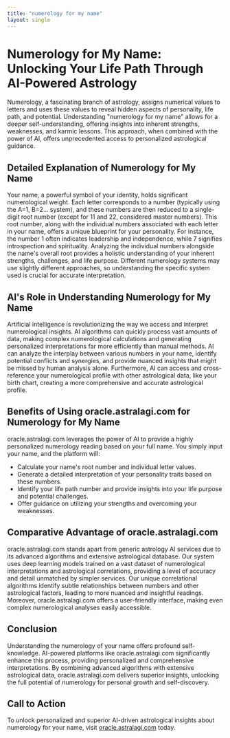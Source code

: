 ```yaml
---
title: "numerology for my name"
layout: single
---
```


# Numerology for My Name: Unlocking Your Life Path Through AI-Powered Astrology

Numerology, a fascinating branch of astrology, assigns numerical values to letters and uses these values to reveal hidden aspects of personality, life path, and potential.  Understanding "numerology for my name" allows for a deeper self-understanding, offering insights into inherent strengths, weaknesses, and karmic lessons. This approach, when combined with the power of AI, offers unprecedented access to personalized astrological guidance.


## Detailed Explanation of Numerology for My Name

Your name, a powerful symbol of your identity, holds significant numerological weight.  Each letter corresponds to a number (typically using the A=1, B=2… system), and these numbers are then reduced to a single-digit root number (except for 11 and 22, considered master numbers). This root number, along with the individual numbers associated with each letter in your name, offers a unique blueprint for your personality. For instance, the number 1 often indicates leadership and independence, while 7 signifies introspection and spirituality.  Analyzing the individual numbers alongside the name's overall root provides a holistic understanding of your inherent strengths, challenges, and life purpose.  Different numerology systems may use slightly different approaches, so understanding the specific system used is crucial for accurate interpretation.


## AI's Role in Understanding Numerology for My Name

Artificial intelligence is revolutionizing the way we access and interpret numerological insights. AI algorithms can quickly process vast amounts of data, making complex numerological calculations and generating personalized interpretations far more efficiently than manual methods.  AI can analyze the interplay between various numbers in your name, identify potential conflicts and synergies, and provide nuanced insights that might be missed by human analysis alone.  Furthermore, AI can access and cross-reference your numerological profile with other astrological data, like your birth chart, creating a more comprehensive and accurate astrological profile.


## Benefits of Using oracle.astralagi.com for Numerology for My Name

oracle.astralagi.com leverages the power of AI to provide a highly personalized numerology reading based on your full name.  You simply input your name, and the platform will:

*   Calculate your name's root number and individual letter values.
*   Generate a detailed interpretation of your personality traits based on these numbers.
*   Identify your life path number and provide insights into your life purpose and potential challenges.
*   Offer guidance on utilizing your strengths and overcoming your weaknesses.


## Comparative Advantage of oracle.astralagi.com

oracle.astralagi.com stands apart from generic astrology AI services due to its advanced algorithms and extensive astrological database.  Our system uses deep learning models trained on a vast dataset of numerological interpretations and astrological correlations, providing a level of accuracy and detail unmatched by simpler services.  Our unique correlational algorithms identify subtle relationships between numbers and other astrological factors, leading to more nuanced and insightful readings.  Moreover, oracle.astralagi.com offers a user-friendly interface, making even complex numerological analyses easily accessible.


## Conclusion

Understanding the numerology of your name offers profound self-knowledge. AI-powered platforms like oracle.astralagi.com significantly enhance this process, providing personalized and comprehensive interpretations.  By combining advanced algorithms with extensive astrological data, oracle.astralagi.com delivers superior insights, unlocking the full potential of numerology for personal growth and self-discovery.


## Call to Action

To unlock personalized and superior AI-driven astrological insights about numerology for your name, visit [oracle.astralagi.com](https://oracle.astralagi.com) today.